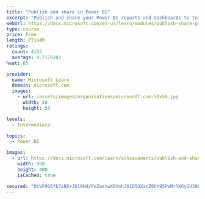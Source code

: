 ```yaml
---
title: "Publish and share in Power BI"
excerpt: "Publish and share your Power BI reports and dashboards to teammates in your organization or to everyone on the web."
webUrl: https://docs.microsoft.com/en-us/learn/modules/publish-share-power-bi/
type: course
price: Free
length: PT1H4M
ratings:
  count: 4155
  average: 4.7179303
heat: 65

provider:
  name: Microsoft Learn
  domain: microsoft.com
  images:
    - url: /assets/images/organizations/microsoft.com-50x50.jpg
      width: 50
      height: 50

levels:
  - Intermediate

topics:
  - Power BI

images:
  - url: https://docs.microsoft.com/learn/achievements/publish-and-share-with-power-bi-desktop-social.png
    width: 800
    height: 400
    isCached: true

secured: "DhVF9G6fb7sNX+Jbl9Hd/PoZwstwX0YohJA1D5UXxcZ0hY95PwMrlK6y2U30Peob/SP5NBVozqXntiiyXlCMrMGLRVAQ0nno8sgN/Db1fUw7O0ge62so2Gnxye00eBrYTb04Lh+OD5eitf80KqpMT8LCEoxeZF9lcTwdUlFVKn1xuMA+AHdtCV/rMi7olX77rBcCqrE2ci0t5N0mqbqELzbwixg/DxUq13XPcNZmyEbiwd5OrfNwNeTRb8sT7RVAHNiUyVwx82cbzgui7U+OPqAL9lrbu/K4mJlwsLKwzkwZrh+o98fd/JQ9zsE1e28HOwO78vqpK2eLaf3rpCKWXt1t+EjV8F3Zym/o77/TB3RQtQWAdf3J2B5JSvNuPaNYOHC3Z4Bjssf0AvI3B2i2f0cHtpsm2KJYHBTbNTf01sE=;ypnNKr6VmW1GhJ3h2epD0w=="
---
```


